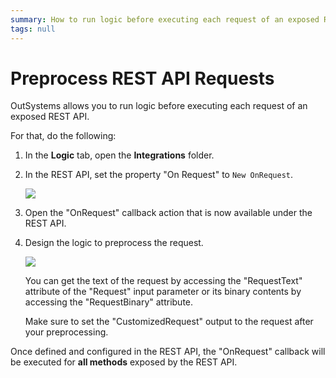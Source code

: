 ```yaml
---
summary: How to run logic before executing each request of an exposed REST API.
tags: null
---
```


# Preprocess REST API Requests

OutSystems allows you to run logic before executing each request of an exposed REST API.

For that, do the following:

1. In the **Logic** tab, open the **Integrations** folder.
2. In the REST API, set the property "On Request" to `New OnRequest`.

   ![](../../../../.gitbook/assets/ss-rest-expose-onrequest.png)

3. Open the "OnRequest" callback action that is now available under the REST API.
4. Design the logic to preprocess the request.

   ![](../../../../.gitbook/assets/ss-rest-expose-onrequest-tree.png)

   You can get the text of the request by accessing the "RequestText" attribute of the "Request" input parameter or its binary contents by accessing the "RequestBinary" attribute.

   Make sure to set the "CustomizedRequest" output to the request after your preprocessing.

Once defined and configured in the REST API, the "OnRequest" callback will be executed for **all methods** exposed by the REST API.

